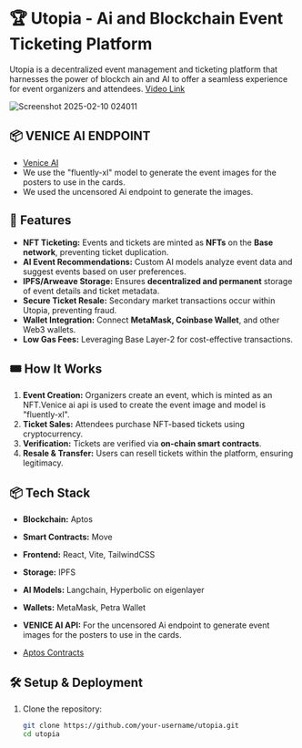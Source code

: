 # 🏆 Utopia - Ai and Blockchain Event Ticketing Platform

Utopia is a decentralized event management and ticketing platform that harnesses the power of blockch
ain and AI to offer a seamless experience for event organizers and attendees. 
[Video Link](https://youtu.be/U33PISp47U0)

![Screenshot 2025-02-10 024011](https://github.com/user-attachments/assets/487a6a3b-1e9f-42af-b520-dade043b3f3c)

## 📦 VENICE AI ENDPOINT
- [Venice AI](https://venice.ai/api/docs/introduction)
- We use the "fluently-xl" model to generate the event images for the posters to use in the cards.
- We used the uncensored Ai endpoint to generate the images.

## 🚀 Features
- **NFT Ticketing:** Events and tickets are minted as **NFTs** on the **Base network**, preventing ticket duplication.
- **AI Event Recommendations:** Custom AI models analyze event data and suggest events based on user preferences.
- **IPFS/Arweave Storage:** Ensures **decentralized and permanent** storage of event details and ticket metadata.
- **Secure Ticket Resale:** Secondary market transactions occur within Utopia, preventing fraud.
- **Wallet Integration:** Connect **MetaMask, Coinbase Wallet**, and other Web3 wallets.
- **Low Gas Fees:** Leveraging Base Layer-2 for cost-effective transactions.

## 🎟️ How It Works
1. **Event Creation:** Organizers create an event, which is minted as an NFT.Venice ai api is used to create the event image and model is "fluently-xl".
2. **Ticket Sales:** Attendees purchase NFT-based tickets using cryptocurrency.
3. **Verification:** Tickets are verified via **on-chain smart contracts**.
4. **Resale & Transfer:** Users can resell tickets within the platform, ensuring legitimacy.

## 📦 Tech Stack
- **Blockchain:** Aptos
- **Smart Contracts:** Move
- **Frontend:** React, Vite, TailwindCSS
- **Storage:** IPFS
- **AI Models:** Langchain, Hyperbolic on eigenlayer
- **Wallets:** MetaMask, Petra Wallet
- **VENICE AI API:** For the uncensored Ai endpoint to generate event images for the posters to use in the cards.

- [Aptos Contracts](https://explorer.aptoslabs.com/account/0x903a8c9e37c744674108ea208c81e60ff09d78c612ffa9df78396e99634f8204/modules/run/AptosEvent5/create_event?network=testnet)

## 🛠️ Setup & Deployment
1. Clone the repository:
   ```sh
   git clone https://github.com/your-username/utopia.git
   cd utopia
